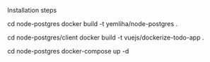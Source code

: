 Installation steps

cd node-postgres
docker build -t yemliha/node-postgres .

cd node-postgres/client
docker build -t vuejs/dockerize-todo-app .

cd node-postgres
docker-compose up -d